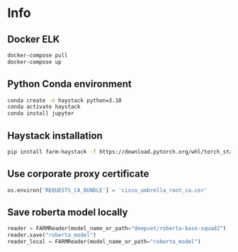 # Info

## Docker ELK

```bash
docker-compose pull
docker-compose up
```

## Python Conda environment

```bash
conda create -n haystack python=3.10
conda activate haystack
conda install jupyter
```

## Haystack installation

```bash
pip install farm-haystack -f https://download.pytorch.org/whl/torch_stable.html
```

## Use corporate proxy certificate

```python
os.environ['REQUESTS_CA_BUNDLE'] = 'cisco_umbrella_root_ca.cer'
```

## Save roberta model locally

```python
reader = FARMReader(model_name_or_path="deepset/roberta-base-squad2")
reader.save("roberta_model")
reader_local = FARMReader(model_name_or_path="roberta_model")
```
